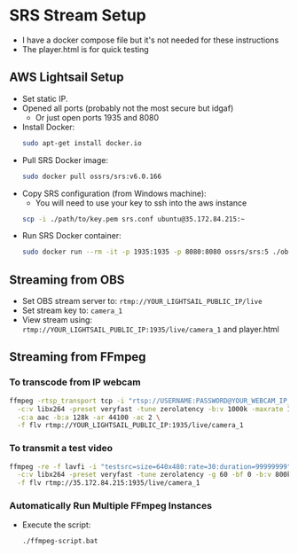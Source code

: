 # SRS Stream Setup

- I have a docker compose file but it's not needed for these instructions
- The player.html is for quick testing

## AWS Lightsail Setup

- Set static IP.
- Opened all ports (probably not the most secure but idgaf)
  - Or just open ports 1935 and 8080
- Install Docker:
  ```bash
  sudo apt-get install docker.io
  ```
- Pull SRS Docker image:
  ```bash
  sudo docker pull ossrs/srs:v6.0.166
  ```
- Copy SRS configuration (from Windows machine):
  - You will need to use your key to ssh into the aws instance
  ```bash
  scp -i ./path/to/key.pem srs.conf ubuntu@35.172.84.215:~
  ```
- Run SRS Docker container:
  ```bash
  sudo docker run --rm -it -p 1935:1935 -p 8080:8080 ossrs/srs:5 ./objs/srs -c conf/hls.conf
  ```

## Streaming from OBS

- Set OBS stream server to: `rtmp://YOUR_LIGHTSAIL_PUBLIC_IP/live`
- Set stream key to: `camera_1`
- View stream using: `rtmp://YOUR_LIGHTSAIL_PUBLIC_IP:1935/live/camera_1` and player.html

## Streaming from FFmpeg

### To transcode from IP webcam

```bash
ffmpeg -rtsp_transport tcp -i "rtsp://USERNAME:PASSWORD@YOUR_WEBCAM_IP_X:PORT/PATH" \
  -c:v libx264 -preset veryfast -tune zerolatency -b:v 1000k -maxrate 1200k -bufsize 2000k \
  -c:a aac -b:a 128k -ar 44100 -ac 2 \
  -f flv rtmp://YOUR_LIGHTSAIL_PUBLIC_IP:1935/live/camera_1
```

### To transmit a test video

```bash
ffmpeg -re -f lavfi -i "testsrc=size=640x480:rate=30:duration=99999999" \
  -c:v libx264 -preset veryfast -tune zerolatency -g 60 -bf 0 -b:v 800k -maxrate 900k -bufsize 1800k \
  -f flv rtmp://35.172.84.215:1935/live/camera_1
```

### Automatically Run Multiple FFmpeg Instances

- Execute the script:
  ```bash
  ./ffmpeg-script.bat
  ```
